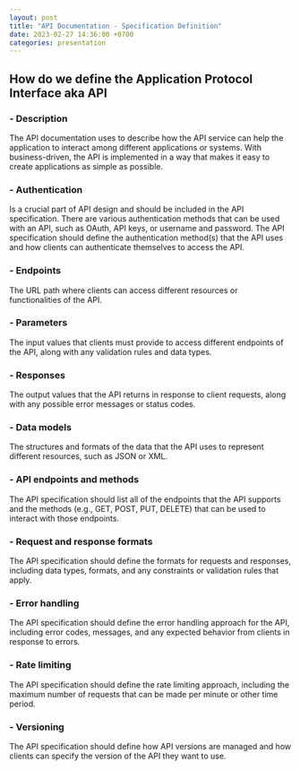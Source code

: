 ```yaml
---
layout: post
title: "API Documentation - Specification Definition"
date: 2023-02-27 14:36:00 +0700
categories: presentation
---
```


## How do we define the Application Protocol Interface aka API

### - Description

The API documentation uses to describe how the API service can help the application to interact among different applications or systems.
With business-driven, the API is implemented in a way that makes it easy to create applications as simple as possible.

### - Authentication

Is a crucial part of API design and should be included in the API specification.
There are various authentication methods that can be used with an API, such as OAuth, API keys, or username and password. The API specification should define the authentication method(s) that the API uses and how clients can authenticate themselves to access the API.

### - Endpoints

The URL path where clients can access different resources or functionalities of the API.

### - Parameters

The input values that clients must provide to access different endpoints of the API, along with any validation rules and data types.

### - Responses

The output values that the API returns in response to client requests, along with any possible error messages or status codes.

### - Data models

The structures and formats of the data that the API uses to represent different resources, such as JSON or XML.

### - API endpoints and methods

The API specification should list all of the endpoints that the API supports and the methods (e.g., GET, POST, PUT, DELETE) that can be used to interact with those endpoints.

### - Request and response formats

The API specification should define the formats for requests and responses, including data types, formats, and any constraints or validation rules that apply.

### - Error handling

The API specification should define the error handling approach for the API, including error codes, messages, and any expected behavior from clients in response to errors.

### - Rate limiting

The API specification should define the rate limiting approach, including the maximum number of requests that can be made per minute or other time period.

### - Versioning

The API specification should define how API versions are managed and how clients can specify the version of the API they want to use.
